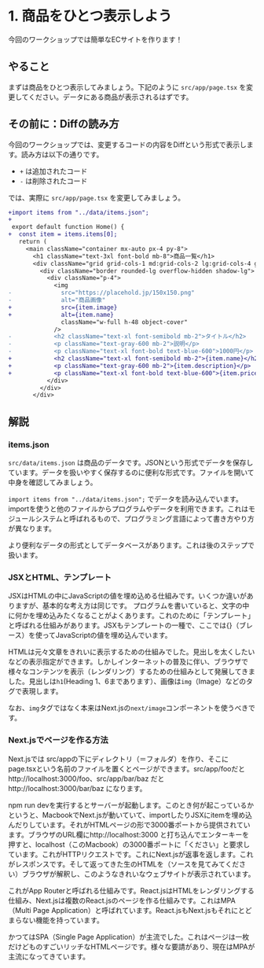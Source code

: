 # 1. 商品をひとつ表示しよう

今回のワークショップでは簡単なECサイトを作ります！

## やること

まずは商品をひとつ表示してみましょう。下記のように `src/app/page.tsx` を変更してください。データにある商品が表示されるはずです。

## その前に：Diffの読み方

今回のワークショップでは、変更するコードの内容をDiffという形式で表示します。読み方は以下の通りです。

- `+` は追加されたコード
- `-` は削除されたコード


では、実際に `src/app/page.tsx` を変更してみましょう。

```diff
+import items from "../data/items.json";
+
 export default function Home() {
+  const item = items.items[0];
   return (
     <main className="container mx-auto px-4 py-8">
       <h1 className="text-3xl font-bold mb-8">商品一覧</h1>
       <div className="grid grid-cols-1 md:grid-cols-2 lg:grid-cols-4 gap-6">
         <div className="border rounded-lg overflow-hidden shadow-lg">
           <div className="p-4">
             <img
-              src="https://placehold.jp/150x150.png"
-              alt="商品画像"
+              src={item.image}
+              alt={item.name}
               className="w-full h-48 object-cover"
             />
-            <h2 className="text-xl font-semibold mb-2">タイトル</h2>
-            <p className="text-gray-600 mb-2">説明</p>
-            <p className="text-xl font-bold text-blue-600">1000円</p>
+            <h2 className="text-xl font-semibold mb-2">{item.name}</h2>
+            <p className="text-gray-600 mb-2">{item.description}</p>
+            <p className="text-xl font-bold text-blue-600">{item.price}円</p>
           </div>
         </div>
       </div>
```


## 解説

### items.json
`src/data/items.json` は商品のデータです。JSONという形式でデータを保存しています。データを扱いやすく保存するのに便利な形式です。ファイルを開いて中身を確認してみましょう。

`import items from "../data/items.json";` でデータを読み込んでいます。importを使うと他のファイルからプログラムやデータを利用できます。これはモジュールシステムと呼ばれるもので、プログラミング言語によって書き方やり方が異なります。

より便利なデータの形式としてデータベースがあります。これは後のステップで扱います。

### JSXとHTML、テンプレート

JSXはHTMLの中にJavaScriptの値を埋め込める仕組みです。いくつか違いがありますが、基本的な考え方は同じです。
プログラムを書いていると、文字の中に何かを埋め込みたくなることがよくあります。これのために「テンプレート」と呼ばれる仕組みがあります。JSXもテンプレートの一種で、ここでは{}（ブレース）を使ってJavaScriptの値を埋め込んでいます。

HTMLは元々文章をきれいに表示するための仕組みでした。見出しを太くしたいなどの表示指定ができます。しかしインターネットの普及に伴い、ブラウザで様々なコンテンツを表示（レンダリング）するための仕組みとして発展してきました。見出しは`h1`(Heading 1、6まであります）、画像は`img`（Image）などのタグで表現します。

なお、`img`タグではなく本来はNext.jsの`next/image`コンポーネントを使うべきです。

### Next.jsでページを作る方法

Next.jsでは src/appの下にディレクトリ（＝フォルダ）を作り、そこにpage.tsxという名前のファイルを置くとページができます。src/app/fooだと http://localhost:3000/foo、src/app/bar/baz だと http://localhost:3000/bar/baz になります。

npm run devを実行するとサーバーが起動します。このとき何が起こっているかというと、MacbookでNext.jsが動いていて、importしたりJSXにitemを埋め込んだりしています。それがHTMLページの形で3000番ポートから提供されています。ブラウザのURL欄にhttp://localhost:3000 と打ち込んでエンターキーを押すと、localhost（このMacbook）の3000番ポートに「ください」と要求しています。これがHTTPリクエストです。これにNext.jsが返事を返します。これがレスポンスです。そして返ってきた生のHTMLを（ソースを見てみてください）ブラウザが解釈し、このようなきれいなウェブサイトが表示されています。

これがApp Routerと呼ばれる仕組みです。React.jsはHTMLをレンダリングする仕組み、Next.jsは複数のReact.jsのページを作る仕組みです。これはMPA（Multi Page Application）と呼ばれています。React.jsもNext.jsもそれにとどまらない機能を持っています。

かつてはSPA（Single Page Application）が主流でした。これはページは一枚だけどものすごいリッチなHTMLページです。様々な要請があり、現在はMPAが主流になってきています。